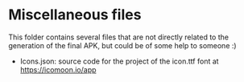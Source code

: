 ﻿Miscellaneous files
===================

This folder contains several files that are not directly related to the generation of the final APK, but could be of some help to someone :)

- Icons.json: source code for the project of the icon.ttf font at https://icomoon.io/app
